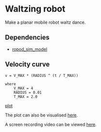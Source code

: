 # Waltzing robot

Make a planar mobile robot waltz dance.

## Dependencies
- [ropod_sim_model](https://github.com/ropod-project/ropod_sim_model)

## Velocity curve
```
v = V_MAX * (RADIUS ^ (t / T_MAX))

where
    V_MAX = 4
    RADIUS = 0.01
    T_MAX = 2.0
```
[plot](docs/plot.png)

The plot can also be visualised [here](https://www.desmos.com/calculator).

A screen recording video can be viewed [here](docs/screen_recording.mp4).


